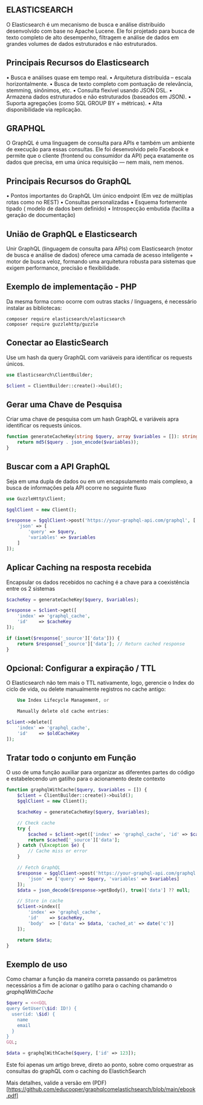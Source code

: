 
## **ELASTICSEARCH**

O Elasticsearch é um mecanismo de busca e análise distribuído desenvolvido com base no Apache Lucene. Ele foi projetado para busca de texto completo de alto desempenho, filtragem e análise de  dados em grandes volumes de dados estruturados e  não estruturados.

## **Principais Recursos do Elasticsearch**

• Busca e análises quase em tempo real.
• Arquitetura distribuída – escala horizontalmente.
• Busca de texto completo com pontuação de
relevância, stemming, sinônimos, etc.
• Consulta flexível usando JSON DSL.
• Armazena dados estruturados e não estruturados
(baseados em JSON).
• Suporta agregações (como SQL GROUP BY +
métricas).
• Alta disponibilidade via replicação.

## **GRAPHQL**

O GraphQL é uma linguagem de consulta para APIs e também um ambiente de execução para essas consultas. Ele foi desenvolvido pelo Facebook e permite que o cliente (frontend ou consumidor da API) peça exatamente os dados que precisa, em uma única requisição — nem mais, nem menos.

## **Principais Recursos do GraphQL**

• Pontos importantes do GraphQL
Um único endpoint (Em vez de múltiplas rotas
como no REST)
• Consultas personalizadas
• Esquema fortemente tipado ( modelo de dados
bem definido)
• Introspecção embutida (facilita a geração de
documentação)

## **União de GraphQL e Elasticsearch**

Unir GraphQL (linguagem de consulta para APIs) com Elasticsearch (motor de busca e análise de dados) oferece uma camada de acesso inteligente + motor
de busca veloz, formando uma arquitetura robusta para sistemas que exigem performance, precisão e flexibilidade. 

## **Exemplo de implementação - PHP**

Da mesma forma como ocorre com outras stacks /
linguagens, é necessário instalar as bibliotecas:


```shell
composer require elasticsearch/elasticsearch
composer require guzzlehttp/guzzle
```

## **Conectar ao ElasticSearch**

Use um hash da query GraphQL com variáveis para identificar os requests únicos.

```php
use Elasticsearch\ClientBuilder;

$client = ClientBuilder::create()->build();
```


## **Gerar uma Chave de Pesquisa**

Criar uma chave de pesquisa com um hash GraphQL e variáveis apra identificar os requests únicos.

```php
function generateCacheKey(string $query, array $variables = []): string {
    return md5($query . json_encode($variables));
}
```


## **Buscar com a API GraphQL** 

Seja em uma dupla de dados ou em um encapsulamento mais complexo, a busca de
informações pela API ocorre no seguinte fluxo

```php
use GuzzleHttp\Client;

$gqlClient = new Client();

$response = $gqlClient->post('https://your-graphql-api.com/graphql', [
    'json' => [
        'query' => $query,
        'variables' => $variables
    ]
]);
```


## **Aplicar Caching na resposta recebida**

Encapsular os dados recebidos no caching é a chave para a coexistência entre os 2 sistemas

```php
$cacheKey = generateCacheKey($query, $variables);

$response = $client->get([
    'index' => 'graphql_cache',
    'id'    => $cacheKey
]);

if (isset($response['_source']['data'])) {
    return $response['_source']['data']; // Return cached response
}
```


## **Opcional: Configurar a expiração / TTL**

O Elasticsearch não tem mais o TTL nativamente, logo, gerencie o Index do ciclo de vida, ou delete manualmente registros no cache antigo:

```php
    Use Index Lifecycle Management, or

    Manually delete old cache entries:

$client->delete([
    'index' => 'graphql_cache',
    'id'    => $oldCacheKey
]);
```


## **Tratar todo o conjunto em Função**

O uso de uma função auxiliar para organizar as diferentes partes do código e estabelecendo um gatilho para o acionamento deste contexto

```php
function graphqlWithCache($query, $variables = []) {
    $client = ClientBuilder::create()->build();
    $gqlClient = new Client();

    $cacheKey = generateCacheKey($query, $variables);

    // Check cache
    try {
        $cached = $client->get(['index' => 'graphql_cache', 'id' => $cacheKey]);
        return $cached['_source']['data'];
    } catch (\Exception $e) {
        // Cache miss or error
    }

    // Fetch GraphQL
    $response = $gqlClient->post('https://your-graphql-api.com/graphql', [
        'json' => ['query' => $query, 'variables' => $variables]
    ]);
    $data = json_decode($response->getBody(), true)['data'] ?? null;

    // Store in cache
    $client->index([
        'index' => 'graphql_cache',
        'id'    => $cacheKey,
        'body'  => ['data' => $data, 'cached_at' => date('c')]
    ]);

    return $data;
}
```

## **Exemplo de uso**

Como chamar a função da maneira correta passando os parâmetros necessários a fim de acionar o gatilho para o caching chamando o *graphqlWithCache*

```php
$query = <<<GQL
query GetUser(\$id: ID!) {
  user(id: \$id) {
    name
    email
  }
}
GQL;

$data = graphqlWithCache($query, ['id' => 123]);
```

Este foi apenas um artigo breve, direto ao ponto, sobre como orquestrar as consultas do graphQL com o caching do ElastichSearch


Mais detalhes, valide a versão em (PDF)[https://github.com/educooper/graphqlcomelastichsearch/blob/main/ebook.pdf]
